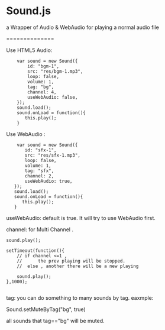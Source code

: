 # Sound.js
a Wrapper of  Audio &amp; WebAudio for playing a normal audio file

==============

Use HTML5 Audio:
```
    var sound = new Sound({
        id: "bgm-1",
        src: "res/bgm-1.mp3",
        loop: false,
        volume: 1,
        tag: "bg",
        channel: 4,
        useWebAudio: false,
    });
    sound.load();
    sound.onLoad = function(){
       this.play();
    }
 ```
 
 Use WebAudio :
 
 ```
     var sound = new Sound({
        id: "sfx-1",
        src: "res/sfx-1.mp3",
        loop: false,
        volume: 1,
        tag: "sfx",
        channel: 2,
        useWebAudio: true,
    });
    sound.load();
    sound.onLoad = function(){
       this.play();
    }
 ```
 
 useWebAudio: default is true. It will try to use WebAudio first.
 
 channel: for Multi Channel .
 
 ```
 sound.play();
 
 setTimeout(function(){
     // if channel <=1 , 
     //      the prev playing will be stopped.
     //  else , another there will be a new playing

     sound.play();
 },1000);
 
 
 ```
 
 tag: you can do something to many sounds by tag.
 eaxmple:
 
 Sound.setMuteByTag("bg", true)
 
 all sounds that tag=="bg" will be muted.
 